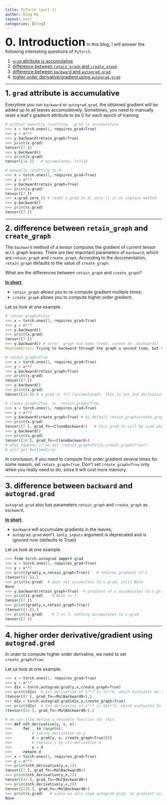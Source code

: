 ```yaml
---
title: PyTorch (part 1)
author: Ding Ma
layout: post
categories: [blog]
---
```

<span style="font-weight:bold;font-size:36px">0. Introduction</span>
In this blog, I will answer the following interesting questions of `PyTorch`.

1. [`grad` attribute is accumulative](#1)
2. [difference between `retain_graph` and `create_graph`](#2)
3. [difference between `backward` and `autograd.grad`](#3)
4. [higher order derivative/gradient using `autograd.grad`](#4)

---
<a name="1"></a><span style="font-weight:bold;font-size:24px">1. `grad` attribute is accumulative</span>

Everytime you run `backward` or `autograd.grad`, the obtained gradient will be added up to all leaves accumulatively. Sometimes, you need to manually reset a leaf's gradient attribute to be 0 for each epoch of training.
```python
# without manually resetting, .grad is accumulative
>>> x = torch.ones(1, requires_grad=True)
>>> y = x**7
>>> y.backward(retain_graph=True)
>>> print(x.grad)
tensor([7.])
>>> y.backward()
>>> print(x.grad)
tensor([14.])   # accumulated, 7+7=14

# manually resetting to 0
>>> x = torch.ones(1, requires_grad=True)
>>> y = x**7
>>> y.backward(retain_graph=True)
>>> print(x.grad)
tensor([7.])
>>> x.grad.zero_() # reset x.grad to 0, zero_() is an inplace method
>>> y.backward()
>>> print(x.grad)
tensor([7.])
```
---
<a name="2"></a><span style="font-weight:bold;font-size:24px">2. difference between `retain_graph` and `create_graph`</span>

The `backward` method of a tensor computes the gradient of current tensor w.r.t. graph leaves. There are two important parameters of `backward`, which are `retain_graph` and `create_graph`. According to the documentation, `retain_graph` defaults to the value of `create_graph`.

What are the differences between `retain_graph` and `create_graph`? 

<u><b>In short</b></u>,
* `retain_graph` allows you to re-compute gradient multiple times;
* `create_graph` allows you to compute higher order gredient.

Let us look at one example.

```python
# retain_graph=False
>>> x = torch.ones(1, requires_grad=True)
>>> y = x**7
>>> y.backward()
>>> print(x.grad)
tensor([7.])
>>> y.backward() # error, graph has been freed, cannot do .backward()
RuntimeError: Trying to backward through the graph a second time, but the buffers have already been freed. Specify retain_graph=True when calling backward the first time.

# retain_graph=True
>>> x = torch.ones(1, requires_grad=True)
>>> y = x**7
>>> y.backward(retain_graph=True)
>>> print(x.grad)
tensor([7.])
>>> y.backward()
>>> print(x.grad)
tensor([14.]) # x.grad is 7+7 (accumulated), this is not 2nd derivative

# create_graph=True  =>  retain_graph=True
>>> x = torch.ones(1, requires_grad=True)
>>> y = x**7
>>> y.backward(create_graph=True) # by default retain_graph=create_graph
>>> print(x.grad)
tensor([7.], grad_fn=<CloneBackward>)   # this grad_fn will be used when taking higher order derivatives
>>> y.backward()
>>> print(x.grad)
tensor([14.], grad_fn=<CloneBackward>)
# what happens if we set (retain_graph=False,create_graph=True)?
# will get RuntimeError
```
In conclusion, if you need to compute first order gradient several times for some reason, set `retain_graph=True`. Don't set `create_graph=True` only when you really need to do, since it will cost more memory.

---
<a name="3"></a><span style="font-weight:bold;font-size:24px">3. difference between `backward` and `autograd.grad`</span>

`autograd.grad` also has parameters `retain_graph` and `create_graph` as `backward`.

<u><b>In short</b></u>,
* `backward` will accumulate gradients in the leaves;
* `autograd.grad` won't. (`only_inputs` argument is deprecated and is ignored now (defaults to True))

Let us look at one example.
```python
>>> from torch.autograd import grad
>>> x = torch.ones(1, requires_grad=True)
>>> y = x**7
>>> print(grad(y,x,retain_graph=True))   # returns gradient of x
(tensor([7.]),)
>>> print(x.grad)  # does not accumulate to x.grad, still None
None
>>> y.backward(retain_graph=True)  # gradient of x accumulates to x.grad
>>> print(x.grad)    # None => 7
tensor([7.])
>>> print(grad(y,x,retain_graph=True))
(tensor([7.]),)
>>> print(x.grad)    # 7 => 7, nothing accumulates to x.grad
tensor([7.])
```
---
<a name="4"></a><span style="font-weight:bold;font-size:24px">4. higher order derivative/gradient using `autograd.grad`</span>

In order to compute higher order derivative, we need to set `create_graph=True`.

Let us look at one example.
```python
>>> x = torch.ones(1, requires_grad=True)
>>> y = x**7
>>> d1x = torch.autograd.grad(y,x,create_graph=True)
>>> print(d1x)  # 1st derivative of x**7 is 7x**6, which evaluates to 7 when x=1
(tensor([7.], grad_fn=<MulBackward0>),)
>>> d2x = torch.autograd.grad(d1x,x,create_graph=True)
>>> print(d2x)  # 2nd derivative of x**7 is 42x**5, which evaluates to 42 when x=1
(tensor([42.], grad_fn=<MulBackward0>),)

# we can also define a reusable function for this
>>> def nth_derivative(y, x, n):
>>>     for _ in range(n):
>>>         # taking derivative on y
>>>         d = grad(y, x, create_graph=True)[0]
>>>         # replace y by its derivative d
>>>         y = d
>>>     return d
>>> x = torch.ones(1, requires_grad=True)
>>> y = x**7
>>> print(nth_derivative(y,x,1))
tensor([7.], grad_fn=<MulBackward0>)
>>> print(nth_derivative(y,x,2))
tensor([42.], grad_fn=<MulBackward0>)
>>> print(nth_derivative(y,x,3))
tensor([210.], grad_fn=<MulBackward0>)
>>> print(x.grad)   # since we only used autograd.grad, no gradient accumulates
None
```